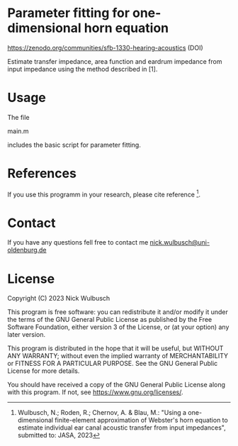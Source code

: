 # Parameter fitting for one-dimensional horn equation
https://zenodo.org/communities/sfb-1330-hearing-acoustics (DOI)

Estimate transfer impedance, area function and eardrum impedance from input impedance using the method described in [1].

# Usage
The file

main.m

includes the basic script for parameter fitting.

# References
If you use this programm in your research, please cite reference [^1].

# Contact
If you have any questions fell free to contact me nick.wulbusch@uni-oldenburg.de

# License
Copyright (C) 2023 Nick Wulbusch

This program is free software: you can redistribute it and/or modify
it under the terms of the GNU General Public License as published by
the Free Software Foundation, either version 3 of the License, or
(at your option) any later version.

This program is distributed in the hope that it will be useful,
but WITHOUT ANY WARRANTY; without even the implied warranty of
MERCHANTABILITY or FITNESS FOR A PARTICULAR PURPOSE.  See the
GNU General Public License for more details.

You should have received a copy of the GNU General Public License
along with this program.  If not, see <https://www.gnu.org/licenses/>.

[^1]: Wulbusch, N.; Roden, R.; Chernov, A. & Blau, M.: "Using a one-dimensional finite-element approximation of Webster's horn equation to estimate individual ear canal acoustic transfer from input impedances", submitted to: JASA, 2023
